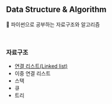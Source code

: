 ## Data Structure & Algorithm  
🐍 파이썬으로 공부하는 자료구조와 알고리즘  

<br/>

### 자료구조

- [연결 리스트(Linked list)](./자료구조/연결%20리스트/연결%20리스트.md)
- 이중 연결 리스트  
- 스택
- 큐
- 트리  

